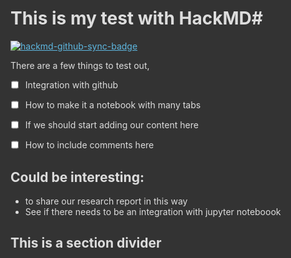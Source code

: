 <style>

html, body, .ui-content {
    background-color: #333;
    color: #ddd;
}

.markdown-body h1,
.markdown-body h2,
.markdown-body h3,
.markdown-body h4,
.markdown-body h5,
.markdown-body h6 {
    color: #ddd;
}

.markdown-body h1,
.markdown-body h2 {
    border-bottom-color: #ffffff69;
}

.markdown-body h1 .octicon-link,
.markdown-body h2 .octicon-link,
.markdown-body h3 .octicon-link,
.markdown-body h4 .octicon-link,
.markdown-body h5 .octicon-link,
.markdown-body h6 .octicon-link {
    color: #fff;
}

.markdown-body img {
    background-color: transparent;
}

.ui-toc-dropdown .nav>.active:focus>a, .ui-toc-dropdown .nav>.active:hover>a, .ui-toc-dropdown .nav>.active>a {
    color: white;
    border-left: 2px solid white;
}

.expand-toggle:hover, 
.expand-toggle:focus, 
.back-to-top:hover, 
.back-to-top:focus, 
.go-to-bottom:hover, 
.go-to-bottom:focus {
    color: white;
}


.ui-toc-dropdown {
    background-color: #333;
}

.ui-toc-label.btn {
    background-color: #191919;
    color: white;
}

.ui-toc-dropdown .nav>li>a:focus, 
.ui-toc-dropdown .nav>li>a:hover {
    color: white;
    border-left: 1px solid white;
}

.markdown-body blockquote {
    color: #bcbcbc;
}

.markdown-body table tr {
    background-color: #5f5f5f;
}

.markdown-body table tr:nth-child(2n) {
    background-color: #4f4f4f;
}

.markdown-body code,
.markdown-body tt {
    color: #eee;
    background-color: rgba(230, 230, 230, 0.36);
}

a,
.open-files-container li.selected a {
    color: #5EB7E0;
}

</style>


# This is my test with HackMD#

[![hackmd-github-sync-badge](https://hackmd.io/mRY5kBvuQMK1BE0AlQs9UA/badge)](https://hackmd.io/mRY5kBvuQMK1BE0AlQs9UA)


There are a few things to test out, 
- [ ] Integration with github
- [ ] How to make it a notebook with many tabs
- [ ] If we should start adding our content here
- [ ] How to include comments here


##    Could be interesting:
- to share our research report in this way
- See if there needs to be an integration with jupyter noteboook

[comment]: <> (You can put comments inside of the file without people having to see it
Also I put it in dark mode)


This is a section divider
----

